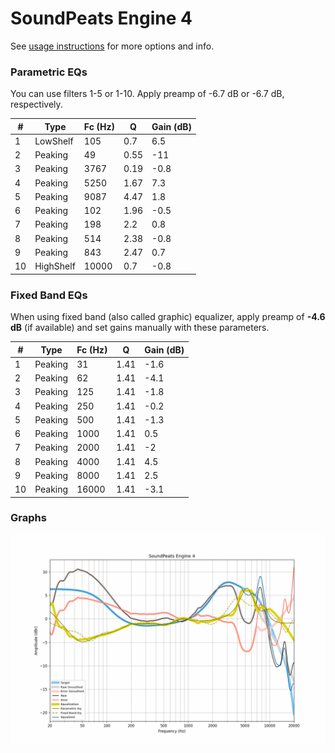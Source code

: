 # SoundPeats Engine 4
See [usage instructions](https://github.com/jaakkopasanen/AutoEq#usage) for more options and info.

### Parametric EQs
You can use filters 1-5 or 1-10. Apply preamp of -6.7 dB or -6.7 dB, respectively.

|   # | Type      |   Fc (Hz) |    Q |   Gain (dB) |
|-----|-----------|-----------|------|-------------|
|   1 | LowShelf  |       105 | 0.7  |         6.5 |
|   2 | Peaking   |        49 | 0.55 |       -11   |
|   3 | Peaking   |      3767 | 0.19 |        -0.8 |
|   4 | Peaking   |      5250 | 1.67 |         7.3 |
|   5 | Peaking   |      9087 | 4.47 |         1.8 |
|   6 | Peaking   |       102 | 1.96 |        -0.5 |
|   7 | Peaking   |       198 | 2.2  |         0.8 |
|   8 | Peaking   |       514 | 2.38 |        -0.8 |
|   9 | Peaking   |       843 | 2.47 |         0.7 |
|  10 | HighShelf |     10000 | 0.7  |        -0.8 |

### Fixed Band EQs
When using fixed band (also called graphic) equalizer, apply preamp of **-4.6 dB** (if available) and set gains manually with these parameters.

|   # | Type    |   Fc (Hz) |    Q |   Gain (dB) |
|-----|---------|-----------|------|-------------|
|   1 | Peaking |        31 | 1.41 |        -1.6 |
|   2 | Peaking |        62 | 1.41 |        -4.1 |
|   3 | Peaking |       125 | 1.41 |        -1.8 |
|   4 | Peaking |       250 | 1.41 |        -0.2 |
|   5 | Peaking |       500 | 1.41 |        -1.3 |
|   6 | Peaking |      1000 | 1.41 |         0.5 |
|   7 | Peaking |      2000 | 1.41 |        -2   |
|   8 | Peaking |      4000 | 1.41 |         4.5 |
|   9 | Peaking |      8000 | 1.41 |         2.5 |
|  10 | Peaking |     16000 | 1.41 |        -3.1 |

### Graphs
![](./SoundPeats%20Engine%204.png)
